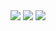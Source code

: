 <img src="https://img.shields.io/badge/jeayoung06-EA4335?style=for-the-badge&logo=gmail&logoColor=white"/>
<img src="https://img.shields.io/badge/sjy48701656@gmail.com-EA4335?style=for-the-badge&logo=gmail&logoColor=white"/>
<img src="https://img.shields.io/badge/discord-5865F2?style=for-the-badge&logo=discord&logoColor=white"/>


<!--
**domangga/domangga** is a ✨ _special_ ✨ repository because its `README.md` (this file) appears on your GitHub profile.

Here are some ideas to get you started:

- 🔭 I’m currently working on ...
- 🌱 I’m currently learning ...
- 👯 I’m looking to collaborate on ...
- 🤔 I’m looking for help with ...
- 💬 Ask me about ...
- 📫 How to reach me: ...
- 😄 Pronouns: ...
- ⚡ Fun fact: ...
-->
